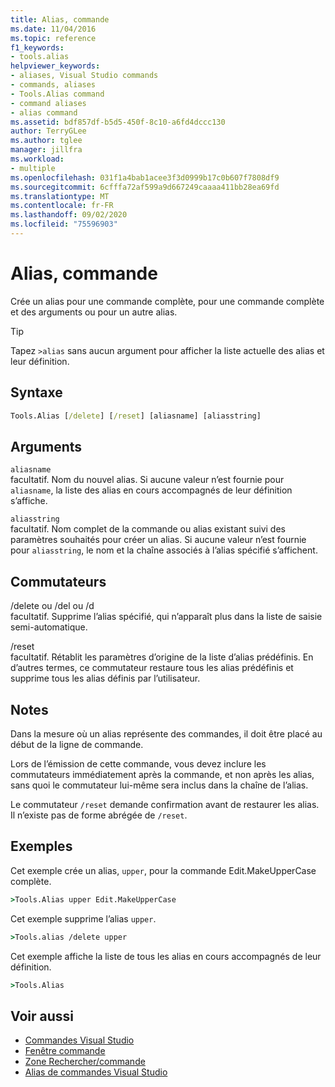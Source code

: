 ```yaml
---
title: Alias, commande
ms.date: 11/04/2016
ms.topic: reference
f1_keywords:
- tools.alias
helpviewer_keywords:
- aliases, Visual Studio commands
- commands, aliases
- Tools.Alias command
- command aliases
- alias command
ms.assetid: bdf857df-b5d5-450f-8c10-a6fd4dccc130
author: TerryGLee
ms.author: tglee
manager: jillfra
ms.workload:
- multiple
ms.openlocfilehash: 031f1a4bab1acee3f3d0999b17c0b607f7808df9
ms.sourcegitcommit: 6cfffa72af599a9d667249caaaa411bb28ea69fd
ms.translationtype: MT
ms.contentlocale: fr-FR
ms.lasthandoff: 09/02/2020
ms.locfileid: "75596903"
---
```

# <a name="alias-command"></a>Alias, commande
Crée un alias pour une commande complète, pour une commande complète et des arguments ou pour un autre alias.

> [!TIP]
> Tapez `>alias` sans aucun argument pour afficher la liste actuelle des alias et leur définition.

## <a name="syntax"></a>Syntaxe

```cmd
Tools.Alias [/delete] [/reset] [aliasname] [aliasstring]
```

## <a name="arguments"></a>Arguments
`aliasname`\
facultatif. Nom du nouvel alias. Si aucune valeur n’est fournie pour `aliasname`, la liste des alias en cours accompagnés de leur définition s’affiche.

`aliasstring`\
facultatif. Nom complet de la commande ou alias existant suivi des paramètres souhaités pour créer un alias. Si aucune valeur n’est fournie pour `aliasstring`, le nom et la chaîne associés à l’alias spécifié s’affichent.

## <a name="switches"></a>Commutateurs
/delete ou /del ou /d\
facultatif. Supprime l’alias spécifié, qui n’apparaît plus dans la liste de saisie semi-automatique.

/reset\
facultatif. Rétablit les paramètres d’origine de la liste d’alias prédéfinis. En d’autres termes, ce commutateur restaure tous les alias prédéfinis et supprime tous les alias définis par l’utilisateur.

## <a name="remarks"></a>Notes
Dans la mesure où un alias représente des commandes, il doit être placé au début de la ligne de commande.

Lors de l’émission de cette commande, vous devez inclure les commutateurs immédiatement après la commande, et non après les alias, sans quoi le commutateur lui-même sera inclus dans la chaîne de l’alias.

Le commutateur `/reset` demande confirmation avant de restaurer les alias. Il n’existe pas de forme abrégée de `/reset`.

## <a name="examples"></a>Exemples
Cet exemple crée un alias, `upper`, pour la commande Edit.MakeUpperCase complète.

```cmd
>Tools.Alias upper Edit.MakeUpperCase
```

Cet exemple supprime l’alias `upper`.

```cmd
>Tools.alias /delete upper
```

Cet exemple affiche la liste de tous les alias en cours accompagnés de leur définition.

```cmd
>Tools.Alias
```

## <a name="see-also"></a>Voir aussi

- [Commandes Visual Studio](../../ide/reference/visual-studio-commands.md)
- [Fenêtre commande](../../ide/reference/command-window.md)
- [Zone Rechercher/commande](../../ide/find-command-box.md)
- [Alias de commandes Visual Studio](../../ide/reference/visual-studio-command-aliases.md)
